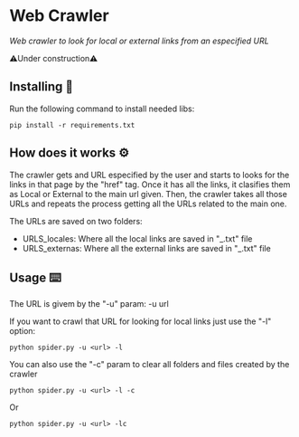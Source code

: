 # Web Crawler
_Web crawler to look for local or external links from an especified URL_

⚠️Under construction⚠️

## Installing 🔧
Run the following command to install needed libs:
```
pip install -r requirements.txt
```


## How does it works ⚙️
The crawler gets and URL especified by the user and starts to looks for the links in that page by the "href" tag. Once it has all the links, it clasifies them as Local or External to the main url given. Then, the crawler takes all those URLs and repeats the process getting all the URLs related to the main one.  
  
The URLs are saved on two folders:
  * URLS_locales: Where all the local links are saved in "<url>_.txt" file
  * URLS_externas: Where all the external links are saved in "<url>_.txt" file

## Usage ⌨️
The URL is givem by the "-u" param: -u url  
  
If you want to crawl that URL for looking for local links just use the "-l" option: 
```
python spider.py -u <url> -l
```
You can also use the "-c" param to clear all folders and files created by the crawler 
```
python spider.py -u <url> -l -c
```
 Or
```
python spider.py -u <url> -lc
```
